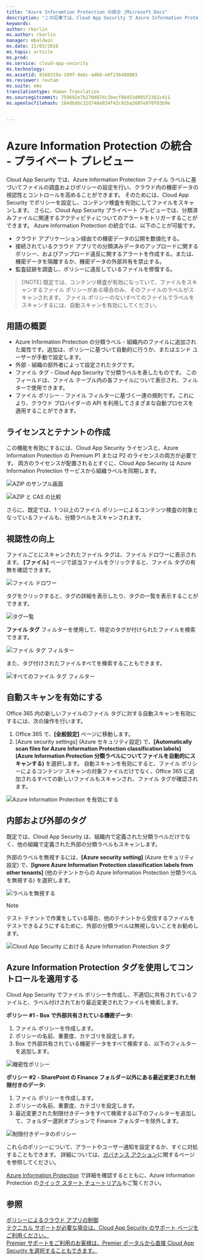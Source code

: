 ```yaml
---
title: "Azure Inforamtion Protection の統合 |Microsoft Docs"
description: "この記事では、Cloud App Security で Azure Information Protection タグを使って、組織のクラウド アプリの使用をより強力に制御する方法について説明します。"
keywords: 
author: rkarlin
ms.author: rkarlin
manager: mbaldwin
ms.date: 11/03/2016
ms.topic: article
ms.prod: 
ms.service: cloud-app-security
ms.technology: 
ms.assetid: 8168319a-199f-4e6c-ad68-e0f236480803
ms.reviewer: reutam
ms.suite: ems
translationtype: Human Translation
ms.sourcegitcommit: 759692e7b270d87dc1becf88453d095f2382c411
ms.openlocfilehash: 104dbdbc22d748e924f42c92ba2607e970f03b9e


---
```


# <a name="azure-information-protection-integration---private-preview"></a>Azure Information Protection の統合 - **プライベート プレビュー**

Cloud App Security では、Azure Information Protection ファイル ラベルに基づいてファイルの調査およびポリシーの設定を行い、クラウド内の機密データの視認性とコントロールを高めることができます。 そのためには、Cloud App Security でポリシーを設定し、コンテンツ検査を有効にしてファイルをスキャンします。 さらに、Cloud App Security プライベート プレビューでは、分類済みファイルに関連するアクティビティについてのアラートをトリガーすることができます。 Azure Information Protection の統合では、以下のことが可能です。
-   クラウド アプリケーション経由での機密データの公開を数値化する。
-   接続されているクラウド アプリでの分類済みデータのアップロードに関するポリシー、およびアップロード違反に関するアラートを作成する。または、機密データを隔離するか、機密データの外部共有を禁止する。
-   監査証跡を調査し、ポリシーに違反しているファイルを修復する。 

> [!NOTE] 既定では、コンテンツ検査が有効になっていて、ファイルをスキャンするファイル ポリシーがある場合のみ、そのファイルのラベルがスキャンされます。 ファイル ポリシーのないすべてのファイルでラベルをスキャンするには、自動スキャンを有効にしてください。

## <a name="terminology-overview"></a>用語の概要
-   Azure Information Protection の分類ラベル - 組織内のファイルに追加された属性です。追加は、ポリシーに基づいて自動的に行うか、またはエンド ユーザーが手動で設定します。
-   外部 - 組織の部外者によって設定されたタグです。
-   ファイル タグ - Cloud App Security で分類ラベルを表したものです。 このフィールドは、ファイル テーブル内の各ファイルについて表示され、フィルターで使用できます。
-   ファイル ポリシー - ファイル フィルターに基づく一連の規則です。これにより、クラウド プロバイダーの API を利用してさまざまな自動プロセスを適用することができます。

## <a name="license-and-tenant-creation"></a>ライセンスとテナントの作成
この機能を有効にするには、Cloud App Security ライセンスと、Azure Information Protection の Premium P1 または P2 のライセンスの両方が必要です。 両方のライセンスが配置されるとすぐに、Cloud App Security は Azure Information Protection サービスから組織ラベルを同期します。

![AZIP のサンプル画面](./media/azip-screen.png)

![AZIP と CAS の比較](./media/cas-compared-azip.png)
     
さらに、既定では、1 つ以上のファイル ポリシーによるコンテンツ検査の対象となっているファイルも、分類ラベルをスキャンされます。

## <a name="gain-visibility"></a>視認性の向上

ファイルごとにスキャンされたファイル タグは、ファイル ドロワーに表示されます。
**[ファイル]** ページで該当ファイルをクリックすると、ファイル タグの有無を確認できます。

![ファイル ドロワー](./media/azip-file-drawer.png)

タグをクリックすると、タグの詳細を表示したり、タグの一覧を表示することができます。
 
![タグ一覧](./media/azip-tags-list.png)

**ファイル タグ** フィルターを使用して、特定のタグが付けられたファイルを検索できます。
 
![ファイル タグ フィルター](./media/azip-file-tags-filter.png)

また、タグ付けされたファイルすべてを検索することもできます。

![すべてのファイル タグ フィルター](./media/azip-file-tags-all-filter.png)

## <a name="enable-automatic-scan"></a>自動スキャンを有効にする
Office 365 内の新しいファイルのファイル タグに対する自動スキャンを有効にするには、次の操作を行います。

1. Office 365 で、**[全般設定]** ページに移動します。
2. [Azure security settings] (Azure セキュリティ設定) で、**[Automatically scan files for Azure Information Protection classification labels] (Azure Information Protection 分類ラベルについてファイルを自動的にスキャンする)** を選択します。 自動スキャンを有効にすると、ファイル ポリシーによるコンテンツ スキャンの対象ファイルだけでなく、Office 365 に追加されるすべての新しいファイルもスキャンされ、ファイル タグが確認されます。

![Azure Information Protection を有効にする](./media/enable-azip.png)
 

## <a name="internal-and-external-tags"></a>内部および外部のタグ
既定では、Cloud App Security は、組織内で定義された分類ラベルだけでなく、他の組織で定義された外部の分類ラベルもスキャンします。 

外部のラベルを無視するには、**[Azure security setting]** (Azure セキュリティ設定) で、**[Ignore Azure Information Protection classification labels from other tenants]** (他のテナントからの Azure Information Protection 分類ラベルを無視する) を選択します。
 
![ラベルを無視する](./media/azip-ignore.png)

> [!Note]
> テスト テナントで作業をしている場合、他のテナントから受信するファイルをテストできるようにするために、外部の分類ラベルは無視しないことをお勧めします。

![Cloud App Security における Azure Information Protection タグ](./media/azip-tags-in-cas.png)

## <a name="use-azure-information-protection-tags-to-apply-control"></a>Azure Information Protection タグを使用してコントロールを適用する
Cloud App Security でファイル ポリシーを作成し、不適切に共有されているファイルと、ラベル付けされており最近変更されたファイルを検索します。 

**ポリシー #1 - Box で外部共有されている機密データ:**

1.  ファイル ポリシーを作成します。
2.  ポリシーの名前、重要度、カテゴリを設定します。
3.  Box で外部共有されている機密データをすべて検索する、以下のフィルターを追加します。

![機密性ポリシー](./media/azip-confidentiality-policy.png) 

**ポリシー #2 - SharePoint の Finance フォルダー以外にある最近変更された制限付きのデータ:**

1.  ファイル ポリシーを作成します。
2.  ポリシーの名前、重要度、カテゴリを設定します。
3.  最近変更された制限付きデータをすべて検索する以下のフィルターを追加して、フォルダー選択オプションで Finance フォルダーを除外します。 
 
![制限付きデータのポリシー](./media/azip-restricted-data-policy.png) 

これらのポリシーについて、アラートやユーザー通知を設定するか、すぐに対処することもできます。
詳細については、[ガバナンス アクション](governance-actions.md)に関するページを参照してください。

[Azure Information Protection](https://docs.microsoft.com/en-us/information-protection/understand-explore/what-is-information-protection) で詳細を確認するとともに、Azure Information Protection の[クイック スタート チュートリアル](https://docs.microsoft.com/en-us/information-protection/get-started/infoprotect-quick-start-tutorial)もご覧ください。

  

## <a name="see-also"></a>参照  
[ポリシーによるクラウド アプリの制御](control-cloud-apps-with-policies.md)   
[テクニカル サポートが必要な場合は、Cloud App Security のサポート ページをご利用ください。](http://support.microsoft.com/oas/default.aspx?prid=16031)   
[Premier サポートをご利用のお客様は、Premier ポータルから直接 Cloud App Security を選択することもできます。](https://premier.microsoft.com/)  
  
  



<!--HONumber=Nov16_HO3-->


